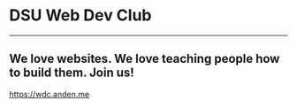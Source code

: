# DSU Web Dev Club
---
We love websites.
We love teaching people how to build them.
Join us!
---
https://wdc.anden.me
